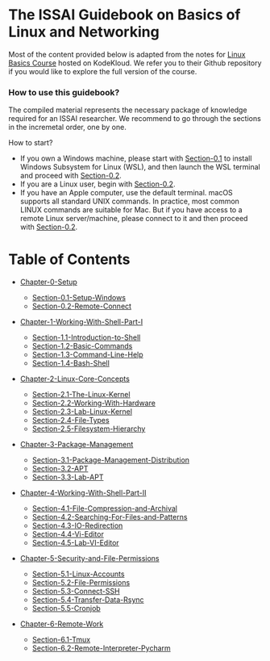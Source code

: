 # The ISSAI Guidebook on Basics of Linux and Networking

Most of the content provided below is adapted from the notes for [Linux Basics Course](https://github.com/kodekloudhub/linux-basics-course) hosted on KodeKloud. We refer you to their Github repository if you would like to explore the full version of the course.

### How to use this guidebook?
The compiled material represents the necessary package of knowledge required for an ISSAI researcher.  We recommend to go through the sections in the incremetal order, one by one.

How to start?
- If you own a Windows machine, please start with [Section-0.1](docs/00-Setup/01-Setup-Windows.md) to install Windows Subsystem for Linux (WSL), and then launch the WSL terminal and proceed with [Section-0.2](docs/00-Setup/02-Remote-Connect.md). 
- If you are a Linux user, begin with [Section-0.2](docs/00-Setup/02-Remote-Connect.md). 
- If you have an Apple computer, use the default terminal. macOS supports all standard UNIX commands. In practice, most common LINUX commands are suitable for Mac. But if you have access to a remote Linux server/machine, please connect to it and then proceed with [Section-0.2](docs/00-Setup/02-Remote-Connect.md). 

# Table of Contents

- [Chapter-0-Setup](docs/00-Setup)
  
  - [Section-0.1-Setup-Windows](docs/00-Setup/01-Setup-Windows.md)
  - [Section-0.2-Remote-Connect](docs/00-Setup/02-Remote-Connect.md)

- [Chapter-1-Working-With-Shell-Part-I](docs/01-Working-With-Shell-Part-I)

  - [Section-1.1-Introduction-to-Shell](docs/01-Working-With-Shell-Part-I/01-Introduction-to-Shell.md)
  - [Section-1.2-Basic-Commands](docs/01-Working-With-Shell-Part-I/02-Basic-Commands.md)
  - [Section-1.3-Command-Line-Help](docs/01-Working-With-Shell-Part-I/03-Command-Line-Help.md)
  - [Section-1.4-Bash-Shell](docs/01-Working-With-Shell-Part-I/04-Bash-Shell.md)

- [Chapter-2-Linux-Core-Concepts](docs/02-Linux-Core-Concepts)

  - [Section-2.1-The-Linux-Kernel](docs/02-Linux-Core-Concepts/01-The-Linux-Kernel.md)
  - [Section-2.2-Working-With-Hardware](docs/02-Linux-Core-Concepts/02-Working-with-hardware.md)
  - [Section-2.3-Lab-Linux-Kernel](docs/02-Linux-Core-Concepts/03-Lab-Linux-Kernel.md)
  - [Section-2.4-File-Types](docs/02-Linux-Core-Concepts/04-File-Types.md)
  - [Section-2.5-Filesystem-Hierarchy](docs/02-Linux-Core-Concepts/05-Filesystem-Hierarchy.md)
  
- [Chapter-3-Package-Management](docs/03-Package-Management)

  - [Section-3.1-Package-Management-Distribution](docs/03-Package-Management/01-Package-Management-Distribution.md)
  - [Section-3.2-APT](docs/03-Package-Management/02-APT.md)
  - [Section-3.3-Lab-APT](docs/03-Package-Management/03-Lab-APT.md)


- [Chapter-4-Working-With-Shell-Part-II](docs/04-Working-With-Shell-Part-II)

  - [Section-4.1-File-Compression-and-Archival](docs/04-Working-With-Shell-Part-II/01-File-Compression-and-Archival.md)
  - [Section-4.2-Searching-For-Files-and-Patterns](docs/04-Working-With-Shell-Part-II/02-Searching-for-files-and-patterns.md)
  - [Section-4.3-IO-Redirection](docs/04-Working-With-Shell-Part-II/03-IO-Redirection.md)
  - [Section-4.4-Vi-Editor](docs/04-Working-With-Shell-Part-II/04-Vi-Editor.md)
  - [Section-4.5-Lab-VI-Editor](docs/04-Working-With-Shell-Part-II/05-Lab-VI-Editor.md)

- [Chapter-5-Security-and-File-Permissions](docs/05-Security-and-File-Permissions)

  - [Section-5.1-Linux-Accounts](docs/05-Security-and-File-Permissions/01-Linux-Accounts.md)
  - [Section-5.2-File-Permissions](docs/05-Security-and-File-Permissions/02-File-Permissions.md)
  - [Section-5.3-Connect-SSH](docs/05-Security-and-File-Permissions/03-SSH.md)
  - [Section-5.4-Transfer-Data-Rsync](docs/05-Security-and-File-Permissions/04-Rsync.md)
  - [Section-5.5-Cronjob](docs/05-Security-and-File-Permissions/05-Cronjob.md)
  

- [Chapter-6-Remote-Work](docs/08-Remote-Work)
  - [Section-6.1-Tmux](docs/08-Remote-Work/01-Tmux.md)
  - [Section-6.2-Remote-Interpreter-Pycharm](02-Remote-Interpreter-Pycharm.md)

